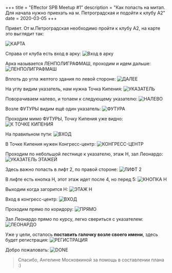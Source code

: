 +++
title = "Effector SPB Meetup #1"
description = "Как попасть на митап. Для начала нужно приехать на м. Петроградская и подойти к клубу А2"
date = 2020-03-05
+++

Привет. От м.Петроградская необходимо пройти к клубу А2, на карте это выглядит так:

![КАРТА](/effector-meetup-1-path/0.jpg)

Справа от клуба есть вход в арку:
![Вход в арку](/effector-meetup-1-path/1.jpg)

Арка называется ЛЕНПОЛИГРАФМАШ, проходим и идем дальше:
![ЛЕНПОЛИГРАФМАШ](/effector-meetup-1-path/2.jpg)

Вплоть до угла желтого здания по левой стороне:
![ДАЛЕЕ](/effector-meetup-1-path/3.jpg)

На углу видим указатель, нам нужна Точка Кипения:
![УКАЗАТЕЛЬ](/effector-meetup-1-path/4.jpg)

Поворачиваем налево, и топаем к следующему указателю:
![НАЛЕВО](/effector-meetup-1-path/5.jpg)

Возле ФУТУРЫ видим ещё один указатель:
![ФУТУРА](/effector-meetup-1-path/6.jpg)

Проходим мимо ФУТУРЫ, Точку Кипения уже видно:
![К ТОЧКЕ КИПЕНИЯ](/effector-meetup-1-path/7.jpg)

На правильном пути:
![ВХОД](/effector-meetup-1-path/8.jpg)

В Точке Кипения нужен Конгресс-центр:
![КОНГРЕСС-ЦЕНТР](/effector-meetup-1-path/9.jpg)

Проходим по небольшой лестнице к указателю, этаж Н, зал Леонардо:
![УКАЗАТЕЛЬ ЭТАЖЕЙ](/effector-meetup-1-path/10.jpg)

Здесь важно попасть в лифт 2, по правой стороне:
![ЛИФТ 2](/effector-meetup-1-path/11.jpg)

В лифте есть кнопка Н, этот этаж идет после 4, но перед 5:
![КНОПКА Н](/effector-meetup-1-path/12.jpg)

Выходим когда загорится Н:
![ЭТАЖ Н](/effector-meetup-1-path/13.jpg)

Вход в конгресс-центр:
![ВХОД](/effector-meetup-1-path/14.jpg)

Проходим прямо по коридору:
![ПРЯМО](/effector-meetup-1-path/15.jpg)

Зал Леонардо прямо по курсу, легко свериться с указателем:
![ЛЕОНАРДО](/effector-meetup-1-path/16.jpg)

Уже у цели, осталось **поставить галочку возле своего имени**, здесь будет регистрация:
![РЕГИСТРАЦИЯ](/effector-meetup-1-path/17.jpg)

Добро пожаловать:
![DONE](/effector-meetup-1-path/18.jpg)

> Спасибо, Ангелине Московкиной за помощь в составлении плана :)
